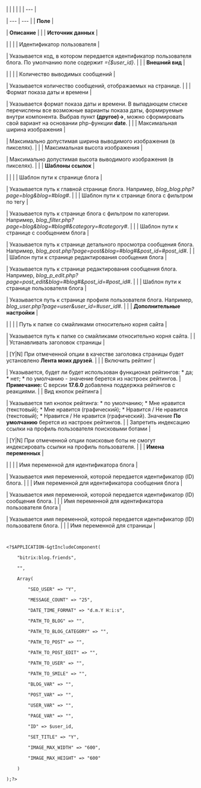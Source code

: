 |  |  |  |  |
| --- |

| --- | --- |
| **Поле** |

| **Описание** | |
| **Источник данных** |

| | |
| Идентификатор пользователя |

| Указывается код, в котором передается идентификатор пользователя блога. По умолчанию поле содержит *={$user\_id}*. | |
| **Внешний вид** |

| | |
| Количество выводимых сообщений |

| Указывается количество сообщений, отображаемых на странице. | |
| Формат показа даты и времени |

| Указывается формат показа даты и времени. В выпадающем списке перечислены все возможные варианты показа даты, формируемые внутри компонента. Выбрав пункт **(другое)->**, можно сформировать свой вариант на основании php-функции **date**. | |
| Максимальная ширина изображения |

| Максимально допустимая ширина выводимого изображения (в пикселях). | |
| Максимальная высота изображения |

| Максимально допустимая высота выводимого изображения (в пикселях). | |
| **Шаблоны ссылок** |

| | |
| Шаблон пути к странице блога |

| Указывается путь к главной странице блога. Например, *blog\_blog.php?page=blog&blog=#blog#*. | |
| Шаблон пути к странице блога c фильтром по тегу |

| Указывается путь к странице блога с фильтром по категории. Например, *blog\_filter.php?page=blog&blog=#blog#&category=#category#*. | |
| Шаблон пути к странице с сообщением блога |

| Указывается путь к странице детального просмотра сообщения блога. Например, *blog\_post.php?page=post&blog=#blog#&post\_id=#post\_id#*. | |
| Шаблон пути к странице редактирования сообщения блога |

| Указывается путь к странице редактирования сообщения блога. Например, *blog\_p\_edit.php?page=post\_edit&blog=#blog#&post\_id=#post\_id#*. | |
| Шаблон пути к странице пользователя блога |

| Указывается путь к странице профиля пользователя блога. Например, *blog\_user.php?page=user&user\_id=#user\_id#*. | |
| **Дополнительные настройки** |

| | |
| Путь к папке со смайликами относительно корня сайта |

| Указывается путь к папке со смайликами относительно корня сайта. | |
| Устанавливать заголовок страницы |

| [Y|N] При отмеченной опции в качестве заголовка страницы будет установлено **Лента моих друзей**. | |
| Включить рейтинг |

| Указывается, будет ли будет использован функционал рейтингов:  * да; * нет; * по умолчанию - значение берется из настроек рейтингов. | **Примечание:** С версии **17.6.0** добавлена поддержка рейтингов с реакциями. |
| Вид кнопок рейтинга |

| Указывается тип кнопок рейтинга:  * по умолчанию; * Мне нравится (текстовый); * Мне нравится (графический); * Нравится / Не нравится (текстовый); * Нравится / Не нравится (графический).  Значение **По умолчанию** берется из настроек рейтингов. |
| Запретить индексацию ссылки на профиль пользователя поисковыми ботами |

| [Y|N] При отмеченной опции поисковые боты не смогут индексировать ссылки на профиль пользователя. | |
| **Имена переменных** |

| | |
| Имя переменной для идентификатора блога |

| Указывается имя переменной, которой передается идентификатор (ID) блога. | |
| Имя переменной для идентификатора сообщения блога |

| Указывается имя переменной, которой передается идентификатор (ID) сообщения блога. | |
| Имя переменной для идентификатора пользователя блога |

| Указывается имя переменной, которой передается идентификатор (ID) пользователя блога. | |
| Имя переменной для страницы |

```


<?$APPLICATION-&gtIncludeComponent(

	"bitrix:blog.friends",

	"",

	Array(

		"SEO_USER" => "Y",

		"MESSAGE_COUNT" => "25",

		"DATE_TIME_FORMAT" => "d.m.Y H:i:s",

		"PATH_TO_BLOG" => "",

		"PATH_TO_BLOG_CATEGORY" => "",

		"PATH_TO_POST" => "",

		"PATH_TO_POST_EDIT" => "",

		"PATH_TO_USER" => "",

		"PATH_TO_SMILE" => "",

		"BLOG_VAR" => "",

		"POST_VAR" => "",

		"USER_VAR" => "",

		"PAGE_VAR" => "",

		"ID" => $user_id,

		"SET_TITLE" => "Y",

		"IMAGE_MAX_WIDTH" => "600",

		"IMAGE_MAX_HEIGHT" => "600"

	)

);?>




```